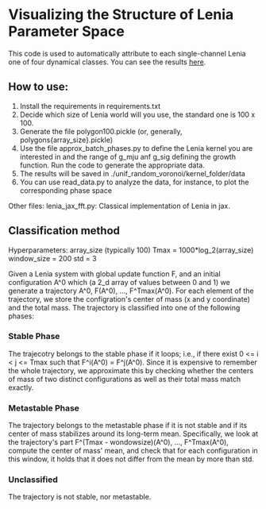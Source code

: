 # Visualizing the Structure of Lenia Parameter Space

This code is used to automatically attribute to each single-channel Lenia one of four dynamical classes. You can see the results [here](https://lenia-explorer.vercel.app/).

## How to use:
1. Install the requirements in requirements.txt
2. Decide which size of Lenia world will you use, the standard one is 100 x 100.
3. Generate the file polygon100.pickle (or, generally, polygons{array_size}.pickle)
4. Use the file approx_batch_phases.py to define the Lenia kernel you are interested in and the range of g_mju anf g_sig defining the growth function. Run the code to generate the appropriate data.
5. The results will be saved in ./unif_random_voronoi/kernel_folder/data
6. You can use read_data.py to analyze the data, for instance, to plot the corresponding phase space 

Other files:
lenia_jax_fft.py: Classical implementation of Lenia in jax. 



## Classification method
Hyperparameters:
array_size (typically 100)
Tmax = 1000*log_2(array_size)
window_size = 200
std = 3

Given a Lenia system with global update function F, and an initial configuration A^0 which (a 2_d array of values between 0 and 1) we generate a trajectory A^0, F(A^0), ..., F^Tmax(A^0). For each element of the trajectory, we store the configration's center of mass (x and y coordinate) and the total mass. The trajectory is classified into one of the following phases:

### Stable Phase
The trajecotry belongs to the stable phase if it loops; i.e., if there exist 0 <= i < j <= Tmax such that F^i(A^0) = F^j(A^0). Since it is expensive to remember the whole trajectory, we approximate this by checking whether the centers of mass of two distinct configurations as well as their total mass match exactly.

### Metastable Phase
The trajectory belongs to the metastable phase if it is not stable and if its center of mass stabilizes around its long-term mean. Specifically, we look at the trajectory's part F^(Tmax - wondowsize)(A^0), ..., F^Tmax(A^0), compute the center of mass' mean, and check that for each configuration in this window, it holds that it does not differ from the mean by more than std.

### Unclassified
The trajectory is not stable, nor metastable.




